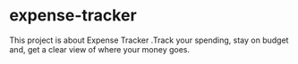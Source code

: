 # expense-tracker
This project is about Expense Tracker .Track your spending, stay on budget and, get a clear view of where your money goes. 
